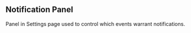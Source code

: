 Notification Panel
------------------
Panel in Settings page used to control which events warrant notifications.
